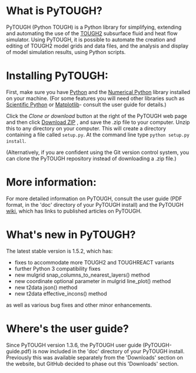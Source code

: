# What is PyTOUGH?

PyTOUGH (Python TOUGH) is a Python library for simplifying, extending and automating the use of the [TOUGH2](http://esd.lbl.gov/research/projects/tough/) subsurface fluid and heat flow simulator. Using PyTOUGH, it is possible to automate the creation and editing of TOUGH2 model grids and data files, and the analysis and display of model simulation results, using Python scripts.

# Installing PyTOUGH:

First, make sure you have [Python](http://www.python.org) and the [Numerical Python](http://numpy.scipy.org/) library installed on your machine.  (For some features you will need other libraries such as [Scientific Python](http://www.scipy.org/) or [Matplotlib](http://matplotlib.sourceforge.net/)- consult the user guide for details.)

Click the _Clone or download_ button at the right of the PyTOUGH web page and then click [Download ZIP](https://github.com/acroucher/PyTOUGH/archive/master.zip) , and save the .zip file to your computer.  Unzip this to any directory on your computer.  This will create a directory containing a file called `setup.py`.  At the command line type `python setup.py install`.

(Alternatively, if you are confident using the Git version control system, you can clone the PyTOUGH repository instead of downloading a .zip file.)

# More information:

For more detailed information on PyTOUGH, consult the user guide (PDF format, in the 'doc' directory of your PyTOUGH install) and the PyTOUGH [wiki](https://github.com/acroucher/PyTOUGH/wiki/), which has links to published articles on PyTOUGH.

# What's new in PyTOUGH?

The latest stable version is 1.5.2, which has:

* fixes to accommodate more TOUGH2 and TOUGHREACT variants
* further Python 3 compatibility fixes
* new mulgrid snap\_columns\_to\_nearest_layers() method
* new coordinate optional parameter in mulgrid line_plot() method
* new t2data json() method
* new t2data effective_incons() method

as well as various bug fixes and other minor enhancements.

# Where's the user guide?

Since PyTOUGH version 1.3.6, the PyTOUGH user guide (PyTOUGH-guide.pdf) is now included in the 'doc' directory of your PyTOUGH install.  Previously this was available separately from the 'Downloads' section on the website, but GitHub decided to phase out this 'Downloads' section.

